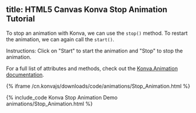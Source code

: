 title: HTML5 Canvas Konva Stop Animation Tutorial
---

To stop an animation with Konva, we can use the `stop()` method.
To restart the animation, we can again call the `start()`.

Instructions: Click on "Start" to start the animation and "Stop" to stop the animation.

For a full list of attributes and methods, check out the [Konva.Animation documentation](/cn.konvajs/api/Konva.Animation.html).

{% iframe /cn.konvajs/downloads/code/animations/Stop_Animation.html %}

{% include_code Konva Stop Animation Demo animations/Stop_Animation.html %}